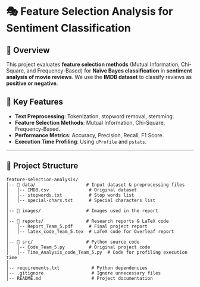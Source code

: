 # 🎭 Feature Selection Analysis for Sentiment Classification

## 📖 Overview
This project evaluates **feature selection methods** (Mutual Information, Chi-Square, and Frequency-Based) for **Naïve Bayes classification** in **sentiment analysis of movie reviews**. We use the **IMDB dataset** to classify reviews as **positive or negative**.

## 🚀 Key Features
- **Text Preprocessing**: Tokenization, stopword removal, stemming.
- **Feature Selection Methods**: Mutual Information, Chi-Square, Frequency-Based.
- **Performance Metrics**: Accuracy, Precision, Recall, F1 Score.
- **Execution Time Profiling**: Using `cProfile` and `pstats`.

---

## 📂 Project Structure
```plaintext
feature-selection-analysis/
│-- 📂 data/                   # Input dataset & preprocessing files
│   │-- IMDB.csv               # Original dataset
│   │-- stopwords.txt          # Stop words list
│   │-- special-chars.txt      # Special characters list
│
│-- 📂 images/                 # Images used in the report
│
│-- 📂 reports/                # Research reports & LaTeX code
│   │-- Report_Team_5.pdf      # Final project report
│   │-- latex_code_Team_5.tex  # LaTeX code for Overleaf report
│
│-- 📂 src/                    # Python source code
│   │-- Code_Team_5.py         # Original project code
│   │-- Time_Analysis_code_Team_5.py  # Code for profiling execution time
│
│-- requirements.txt            # Python dependencies
│-- .gitignore                  # Ignore unnecessary files
│-- README.md                   # Project documentation
